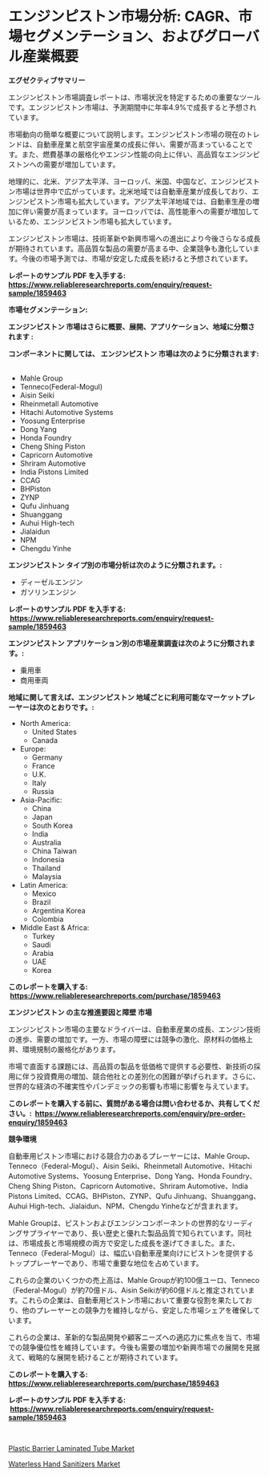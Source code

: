 <p><h1>エンジンピストン市場分析: CAGR、市場セグメンテーション、およびグローバル産業概要</h1></p><p><strong>エグゼクティブサマリー</strong></p>
<p><p>エンジンピストン市場調査レポートは、市場状況を特定するための重要なツールです。エンジンピストン市場は、予測期間中に年率4.9%で成長すると予想されています。</p><p>市場動向の簡単な概要について説明します。エンジンピストン市場の現在のトレンドは、自動車産業と航空宇宙産業の成長に伴い、需要が高まっていることです。また、燃費基準の厳格化やエンジン性能の向上に伴い、高品質なエンジンピストンへの需要が増加しています。</p><p>地理的に、北米、アジア太平洋、ヨーロッパ、米国、中国など、エンジンピストン市場は世界中で広がっています。北米地域では自動車産業が成長しており、エンジンピストン市場も拡大しています。アジア太平洋地域では、自動車生産の増加に伴い需要が高まっています。ヨーロッパでは、高性能車への需要が増加しているため、エンジンピストン市場も拡大しています。</p><p>エンジンピストン市場は、技術革新や新興市場への進出により今後さらなる成長が期待されています。高品質な製品の需要が高まる中、企業競争も激化しています。今後の市場予測では、市場が安定した成長を続けると予想されています。</p></p>
<p><strong>レポートのサンプル PDF を入手する: <a href="https://www.reliableresearchreports.com/enquiry/request-sample/1859463">https://www.reliableresearchreports.com/enquiry/request-sample/1859463</a></strong></p>
<p><strong>市場セグメンテーション:</strong></p>
<p><strong> エンジンピストン 市場はさらに概要、展開、アプリケーション、地域に分類されます :</strong></p>
<p><strong>コンポーネントに関しては、 エンジンピストン 市場は次のように分類されます: &nbsp;</strong></p>
<p><ul><li>Mahle Group</li><li>Tenneco(Federal-Mogul)</li><li>Aisin Seiki</li><li>Rheinmetall Automotive</li><li>Hitachi Automotive Systems</li><li>Yoosung Enterprise</li><li>Dong Yang</li><li>Honda Foundry</li><li>Cheng Shing Piston</li><li>Capricorn Automotive</li><li>Shriram Automotive</li><li>India Pistons Limited</li><li>CCAG</li><li>BHPiston</li><li>ZYNP</li><li>Qufu Jinhuang</li><li>Shuanggang</li><li>Auhui High-tech</li><li>Jialaidun</li><li>NPM</li><li>Chengdu Yinhe</li></ul></p>
<p><strong> エンジンピストン タイプ別の市場分析は次のように分類されます。:</strong></p>
<p><ul><li>ディーゼルエンジン</li><li>ガソリンエンジン</li></ul></p>
<p><strong>レポートのサンプル PDF を入手する: &nbsp;<a href="https://www.reliableresearchreports.com/enquiry/request-sample/1859463">https://www.reliableresearchreports.com/enquiry/request-sample/1859463</a></strong></p>
<p><strong> エンジンピストン アプリケーション別の市場産業調査は次のように分類されます。:</strong></p>
<p><ul><li>乗用車</li><li>商用車両</li></ul></p>
<p><strong>地域に関して言えば、エンジンピストン 地域ごとに利用可能なマーケットプレーヤーは次のとおりです。:</strong></p>
<p><ul>
    <li>
        North America:
        <ul>
            <li>United States</li>
            <li>Canada</li>
        </ul>
    </li>
    <li>
        Europe:
        <ul>
            <li>Germany</li>
            <li>France</li>
            <li>U.K.</li>
            <li>Italy</li>
            <li>Russia</li>
        </ul>
    </li>
    <li>
        Asia-Pacific:
        <ul>
            <li>China</li>
            <li>Japan</li>
            <li>South Korea</li>
            <li>India</li>
            <li>Australia</li>
            <li>China Taiwan</li>
            <li>Indonesia</li>
            <li>Thailand</li>
            <li>Malaysia</li>
        </ul>
    </li>
    <li>
        Latin America:
        <ul>
            <li>Mexico</li>
            <li>Brazil</li>
            <li>Argentina Korea</li>
            <li>Colombia</li>
        </ul>
    </li>
    <li>
        Middle East & Africa:
        <ul>
            <li>Turkey</li>
            <li>Saudi</li>
            <li>Arabia</li>
            <li>UAE</li>
            <li>Korea</li>
        </ul>
    </li>
    </ul></p>
<p><strong>このレポートを購入する: &nbsp;<a href="https://www.reliableresearchreports.com/purchase/1859463">https://www.reliableresearchreports.com/purchase/1859463</a></strong></p>
<p><strong>エンジンピストン の主な推進要因と障壁 市場</strong></p>
<p><p>エンジンピストン市場の主要なドライバーは、自動車産業の成長、エンジン技術の進歩、需要の増加です。一方、市場の障壁には競争の激化、原材料の価格上昇、環境規制の厳格化があります。</p><p>市場で直面する課題には、高品質の製品を低価格で提供する必要性、新技術の採用に伴う投資費用の増加、競合他社との差別化の困難が挙げられます。さらに、世界的な経済の不確実性やパンデミックの影響も市場に影響を与えています。</p></p>
<p><strong>このレポートを購入する前に、質問がある場合は問い合わせるか、共有してください。:&nbsp; <a href="https://www.reliableresearchreports.com/enquiry/pre-order-enquiry/1859463">https://www.reliableresearchreports.com/enquiry/pre-order-enquiry/1859463</a></strong></p>
<p><strong>競争環境</strong></p>
<p><p>自動車用ピストン市場における競合力のあるプレーヤーには、Mahle Group、Tenneco（Federal-Mogul）、Aisin Seiki、Rheinmetall Automotive、Hitachi Automotive Systems、Yoosung Enterprise、Dong Yang、Honda Foundry、Cheng Shing Piston、Capricorn Automotive、Shriram Automotive、India Pistons Limited、CCAG、BHPiston、ZYNP、Qufu Jinhuang、Shuanggang、Auhui High-tech、Jialaidun、NPM、Chengdu Yinheなどが含まれます。</p><p>Mahle Groupは、ピストンおよびエンジンコンポーネントの世界的なリーディングサプライヤーであり、長い歴史と優れた製品品質で知られています。同社は、市場成長と市場規模の両方で安定した成長を遂げてきました。また、Tenneco（Federal-Mogul）は、幅広い自動車産業向けにピストンを提供するトッププレーヤーであり、市場で重要な地位を占めています。</p><p>これらの企業のいくつかの売上高は、Mahle Groupが約100億ユーロ、Tenneco（Federal-Mogul）が約70億ドル、Aisin Seikiが約60億ドルと推定されています。これらの企業は、自動車用ピストン市場において重要な役割を果たしており、他のプレーヤーとの競争力を維持しながら、安定した市場シェアを確保しています。</p><p>これらの企業は、革新的な製品開発や顧客ニーズへの適応力に焦点を当て、市場での競争優位性を維持しています。今後も需要の増加や新興市場での展開を見据えて、戦略的な展開を続けることが期待されています。</p></p>
<p><strong>このレポートを購入する: &nbsp; <a href="https://www.reliableresearchreports.com/purchase/1859463">https://www.reliableresearchreports.com/purchase/1859463</a></strong></p>
<p><strong>レポートのサンプル PDF を入手する: &nbsp;<a href="https://www.reliableresearchreports.com/enquiry/request-sample/1859463">https://www.reliableresearchreports.com/enquiry/request-sample/1859463</a></strong><strong></strong></p>
<p>&nbsp;</p>
<p><p><a href="https://github.com/Glendatilghmankmgz0rbhwpy/Market-Research-Report-List-1/blob/main/plastic-barrier-laminated-tube-market.md">Plastic Barrier Laminated Tube Market</a></p><p><a href="https://butternut-bug-553.notion.site/Waterless-Hand-Sanitizers-Market-Growth-Market-Trends-COVID-19-Impact-and-Forecasts-for-period-fr-1dcf6ae9e86e4e5ca54c4434abaa4055">Waterless Hand Sanitizers Market</a></p></p>